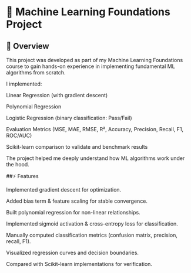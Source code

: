 # 📘 Machine Learning Foundations Project
## 📌 Overview

This project was developed as part of my Machine Learning Foundations course to gain hands-on experience in implementing fundamental ML algorithms from scratch.

I implemented:

Linear Regression (with gradient descent)

Polynomial Regression

Logistic Regression (binary classification: Pass/Fail)

Evaluation Metrics (MSE, MAE, RMSE, R², Accuracy, Precision, Recall, F1, ROC/AUC)

Scikit-learn comparison to validate and benchmark results

The project helped me deeply understand how ML algorithms work under the hood.

##⚡ Features

Implemented gradient descent for optimization.

Added bias term & feature scaling for stable convergence.

Built polynomial regression for non-linear relationships.

Implemented sigmoid activation & cross-entropy loss for classification.

Manually computed classification metrics (confusion matrix, precision, recall, F1).

Visualized regression curves and decision boundaries.

Compared with Scikit-learn implementations for verification.
